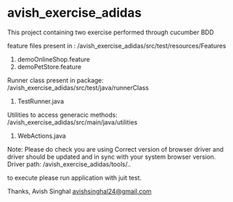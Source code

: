 # avish_exercise_adidas
This project containing two exercise performed through cucumber BDD

feature files present in : /avish_exercise_adidas/src/test/resources/Features
1. demoOnlineShop.feature
2. demoPetStore.feature

Runner class present in package:  /avish_exercise_adidas/src/test/java/runnerClass
1. TestRunner.java

Utilities to access generacic methods: /avish_exercise_adidas/src/main/java/utilities
1. WebActions.java

Note: Please do check you are using Correct version of browser driver and driver should be updated and in sync with your system browser version. 
Driver path: /avish_exercise_adidas/tools/..

to execute please run application with juit test.


Thanks,
Avish Singhal
avishsinghal24@gmail.com

